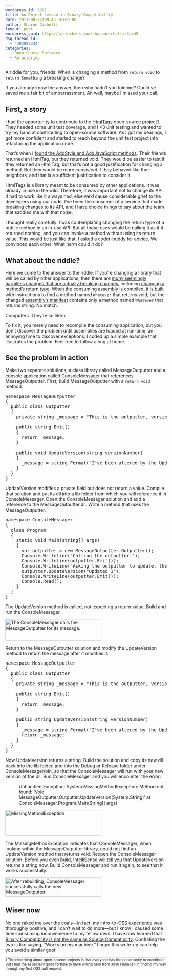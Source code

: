 ```yaml
---
wordpress_id: 3871
title: An Object Lesson in Binary Compatibility
date: 2011-08-22T09:46:10+00:00
author: Sharon Cichelli
layout: post
wordpress_guid: http://lostechies.com/sharoncichelli/?p=45
dsq_thread_id:
  - "393005334"
categories:
  - Open Source Software
  - Refactoring
---
```

A riddle for you, friends: When is changing a method from `return void` to `return Something` a breaking change?

If you already know the answer, then why hadn&#8217;t you told me? Could&#8217;ve saved me a fair bit of embarrassment. Ah well, maybe I missed your call.

## First, a story

I had the opportunity to contribute to the [HtmlTags](https://github.com/DarthFubuMVC/htmltags) open-source project<super>[1](#footnote1)</super>. They needed some unit test coverage, and I <3 unit testing and wanted to try my hand at contributing to open-source software. As I got my bearings, I got more confident and started to reach beyond the unit test project into refactoring the application code.

That&#8217;s when I [found the AddStyle and AddJavaScript methods](https://github.com/scichelli/htmltags/commit/f8103728490297bec21d8ccc0e27d890ad39ec98). Their friends returned an HtmlTag, but they returned void. They would be easier to test if they returned an HtmlTag, but that&#8217;s not a good justification for changing a method. But they would be more _consistent_ if they behaved like their neighbors, and that is a sufficient justification to consider it.

HtmlTags is a library meant to be consumed by other applications. It was already in use in the wild. Therefore, it was important not to change its API. It had to work like it always had, else we&#8217;d cause considerable grief to the developers using our code. I&#8217;ve been the consumer of a service that made breaking changes to its API, and I have choice things to say about the team that saddled me with that noise.

I thought really carefully. I was contemplating changing the return type of a public method in an in-use API. But all those uses would be calling it as if it returned nothing, and you can invoke a method without using its return value. This would be just like that. I asked a coder-buddy for advice. We convinced each other: What harm could it do?

## What about the riddle?

Here we come to the answer to the riddle. If you&#8217;re changing a library that will be called by other applications, then there are [_many_ seemingly harmless changes that are actually breaking changes](http://stackoverflow.com/questions/1456785/a-definite-guide-to-api-breaking-changes-in-net), including [changing a method&#8217;s return type](http://stackoverflow.com/questions/1456785/a-definite-guide-to-api-breaking-changes-in-net/1472967#1472967). When the consuming assembly is compiled, it is built with instructions to find a method named `Whatever` that returns void, but the changed [assembly&#8217;s manifest](http://www.akadia.com/services/dotnet_assemblies.html#Assemblies) contains only a method named `Whatever` that returns string. No match.

Computers. They&#8217;re so literal.

To fix it, you merely need to recompile the consuming application, but you don&#8217;t discover the problem until assemblies are loaded at run-time, an annoying time to discover exceptions. I coded up a simple example that illustrates the problem. Feel free to follow along at home.

## See the problem in action

Make two separate solutions, a class library called MessageOutputter and a console application called ConsoleMessager that references MessageOutputter. First, build MessageOutputter with a `return void` method.

<pre class="brush:csharp">namespace MessageOutputter
{
  public class Outputter
  {
    private string _message = "This is the outputter, version 1.";

    public string Emit()
    {
      return _message;
    }

    public void UpdateVersion(string versionNumber)
    {
      _message = string.Format("I've been altered by the UpdateVersion method. I am version {0}.", versionNumber);
    }
  }
}
</pre>

UpdateVersion modifies a private field but does not return a value. Compile that solution and put its dll into a lib folder from which you will reference it in ConsoleMessager. Open the ConsoleMessager solution and add a reference to the MessageOutputter.dll. Write a method that uses the MessageOutputter.

<pre class="brush:csharp">namespace ConsoleMessager
{
  class Program
  {
    static void Main(string[] args)
    {
      var outputter = new MessageOutputter.Outputter();
      Console.WriteLine("Calling the outputter:");
      Console.WriteLine(outputter.Emit());
      Console.WriteLine("Asking the outputter to update, then calling it again.");
      outputter.UpdateVersion("Updated 1");
      Console.WriteLine(outputter.Emit());
      Console.Read();
    }
  }
}
</pre>

The UpdateVersion method is called, not expecting a return value. Build and run the ConsoleMessager.

[<img src="http://lostechies.com/sharoncichelli/files/2011/08/RunWithVersion1-300x67.png" alt="The ConsoleMessager calls the MessageOutputter for its message." title="RunWithVersion1" width="300" height="67" class="alignnone size-medium wp-image-53" srcset="http://clayvessel.org/clayvessel/wp-content/uploads/2011/08/RunWithVersion1-300x67.png 300w, http://clayvessel.org/clayvessel/wp-content/uploads/2011/08/RunWithVersion1-768x172.png 768w, http://clayvessel.org/clayvessel/wp-content/uploads/2011/08/RunWithVersion1.png 843w" sizes="(max-width: 300px) 100vw, 300px" />](http://clayvessel.org/clayvessel/wp-content/uploads/2011/08/RunWithVersion1.png)

Return to the MessageOutputter solution and modify the UpdateVersion method to return the message after it modifies it.

<pre class="brush:csharp">namespace MessageOutputter
{
  public class Outputter
  {
    private string _message = "This is the outputter, version 2.";

    public string Emit()
    {
      return _message;
    }

    public string UpdateVersion(string versionNumber)
    {
      _message = string.Format("I've been altered by the UpdateVersion method. I am version {0}.", versionNumber);
      return _message;
    }
  }
}
</pre>

Now UpdateVersion returns a string. Build the solution and copy its new dll back into the lib folder, and into the Debug or Release folder under ConsoleMessager/bin, so that the ConsoleMessager will run with your new version of the dll. Run ConsoleMessager and you will encounter the error:

<div style="margin-left: 3em; margin-bottom: 1em;">
  Unhandled Exception: System.MissingMethodException: Method not found: &#8216;Void MessageOutputter.Outputter.UpdateVersion(System.String)&#8217; at ConsoleMessager.Program.Main(String[] args)
</div>

[<img src="http://lostechies.com/sharoncichelli/files/2011/08/ErrorWithVersion2-300x81.png" alt="MissingMethodException" title="ErrorWithVersion2" width="300" height="81" class="alignnone size-medium wp-image-52" />](http://clayvessel.org/clayvessel/wp-content/uploads/2011/08/ErrorWithVersion2.png)

The MissingMethodException indicates that ConsoleMessager, when looking within the MessageOutputter library, could not find an UpdateVersion method that returns void. Reopen the ConsoleMessager solution. Before you even build, IntelliSense will tell you that UpdateVersion returns a string now. Build ConsoleMessager and run it again, to see that it works successfully.

[<img src="http://lostechies.com/sharoncichelli/files/2011/08/RunWithVersion2-300x60.png" alt="After rebuilding, ConsoleMessager successfully calls the new MessageOutputter." title="RunWithVersion2" width="300" height="60" class="alignnone size-medium wp-image-54" srcset="http://clayvessel.org/clayvessel/wp-content/uploads/2011/08/RunWithVersion2-300x60.png 300w, http://clayvessel.org/clayvessel/wp-content/uploads/2011/08/RunWithVersion2-768x154.png 768w, http://clayvessel.org/clayvessel/wp-content/uploads/2011/08/RunWithVersion2.png 843w" sizes="(max-width: 300px) 100vw, 300px" />](http://clayvessel.org/clayvessel/wp-content/uploads/2011/08/RunWithVersion2.png)

## Wiser now

No one raked me over the coals&mdash;in fact, my intro-to-OSS experience was thoroughly positive, and I can&#8217;t wait to do more&mdash;but I know I caused some time-consuming inconvenience to my fellow devs. I have now learned that [Binary Compatibility is not the same as Source Compatibility](http://blogs.msdn.com/b/jmstall/archive/2008/03/10/binary-vs-source-compatibility.aspx). Conflating the two is like saying, &#8220;Works on _my_ machine.&#8221; I hope this write-up can help you avoid a similar goof.

<p style="font-size:.8em; border-top: 1px solid #ccc">
  <a name="footnote1"></a><super>1</super> The nice thing about open-source projects is that everyone has the opportunity to contribute. But I had the especially good fortune to have willing help from <a href="http://lostechies.com/joshuaflanagan/">Josh Flanagan</a> in finding my way through my first OSS pull request.
</p>